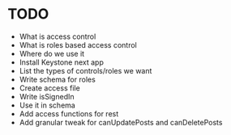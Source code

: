 # TODO

- What is access control
- What is roles based access control
- Where do we use it
- Install Keystone next app
- List the types of controls/roles we want
- Write schema for roles
- Create access file
- Write isSignedIn
- Use it in schema
- Add access functions for rest
- Add granular tweak for canUpdatePosts and canDeletePosts

